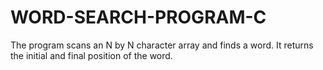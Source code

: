 # WORD-SEARCH-PROGRAM-C
The program scans an N by N character array and finds a word.
It returns the initial and final position of the word.
